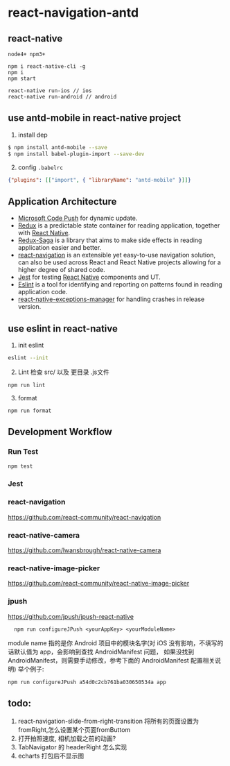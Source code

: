 # react-navigation-antd

## react-native

```
node4+ npm3+

npm i react-native-cli -g
npm i
npm start

react-native run-ios // ios
react-native run-android // android
```


## use antd-mobile in react-native project

1. install dep

  ```bash
  $ npm install antd-mobile --save
  $ npm install babel-plugin-import --save-dev
  ```
2. config `.babelrc`

  ```json
  {"plugins": [["import", { "libraryName": "antd-mobile" }]]}
  ```

 ## Application Architecture

- [Microsoft Code Push](https://github.com/Microsoft/react-native-code-push) for dynamic update.
- [Redux](https://github.com/reactjs/redux) is a predictable state container for reading application, together with [React Native](https://github.com/facebook/react-native).
- [Redux-Saga](https://github.com/yelouafi/redux-saga/) is a library that aims to make side effects in reading application easier and better.
- [react-navigation](https://github.com/react-community/react-navigation) is an extensible yet easy-to-use navigation solution, can also be used across React and React Native projects allowing for a higher degree of shared code.
- [Jest](https://facebook.github.io/jest/) for testing [React Native](https://github.com/facebook/react-native) components and UT.
- [Eslint](https://github.com/eslint/eslint) is a tool for identifying and reporting on patterns found in reading application code.
- [react-native-exceptions-manager](https://github.com/Richard-Cao/react-native-exceptions-manager) for handling crashes in release version.


## use eslint in react-native

1. init eslint
```bash
eslint --init
```

2. Lint
检查 src/ 以及 更目录 .js文件

```shell
npm run lint
```
3. format
```
npm run format
```

## Development Workflow

### Run Test

```
npm test
```

### Jest

### react-navigation
https://github.com/react-community/react-navigation


### react-native-camera
https://github.com/lwansbrough/react-native-camera


### react-native-image-picker
https://github.com/react-community/react-native-image-picker


### jpush
https://github.com/jpush/jpush-react-native
```
  npm run configureJPush <yourAppKey> <yourModuleName>
```
module name 指的是你 Android 项目中的模块名字(对 iOS 没有影响，不填写的话默认值为 app，会影响到查找 AndroidManifest 问题，
如果没找到 AndroidManifest，则需要手动修改，参考下面的 AndroidManifest 配置相关说明)
举个例子:
```
npm run configureJPush a54d0c2cb761ba030650534a app
```

## todo:
1. react-navigation-slide-from-right-transition 将所有的页面设置为 fromRight,怎么设置某个页面fromButtom
2. 打开拍照速度, 相机加载之前的动画?
3. TabNavigator 的 headerRight 怎么实现
4. echarts 打包后不显示图